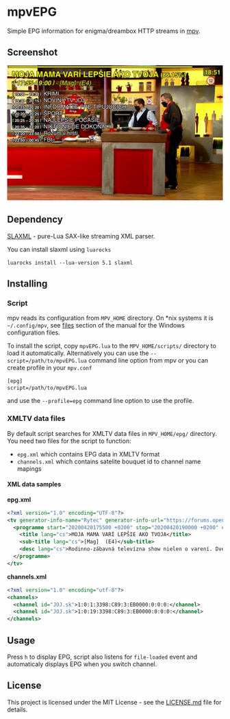 # mpvEPG

Simple EPG information for enigma/dreambox HTTP streams in [mpv](https://mpv.io).

## Screenshot

![mpvEPG sample screenshot](screenshot.jpg)

## Dependency

[SLAXML](https://github.com/Phrogz/SLAXML) - pure-Lua SAX-like streaming XML parser.

You can install slaxml using `luarocks`

```
luarocks install --lua-version 5.1 slaxml
```

## Installing

### Script
mpv reads its configuration from `MPV_HOME` directory. On *nix systems it is
`~/.config/mpv`, see [files](https://mpv.io/manual/stable/#files) section of
the manual for the Windows configuration files.

To install the script, copy `mpvEPG.lua` to the `MPV_HOME/scripts/` directory to load it automatically. Alternatively you can use the `--script=/path/to/mpvEPG.lua` command line option from mpv or you can create profile in your `mpv.conf`

```
[epg]
script=/path/to/mpvEPG.lua
```
and use the `--profile=epg` command line option to use the profile.

### XMLTV data files
By default script searches for XMLTV data files in `MPV_HOME/epg/` directory. You need two files for the script to function:

- `epg.xml` which contains EPG data in XMLTV format
- `channels.xml` which contains satelite bouquet id to channel name mapings

#### XML data samples
**epg.xml**

```xml
<?xml version="1.0" encoding="UTF-8"?>
<tv generator-info-name="Rytec" generator-info-url="https://forums.openpli.org">
  <programme start="20200420175500 +0200" stop="20200420190000 +0200" channel="JOJ.sk">
    <title lang="cs">MOJA MAMA VARÍ LEPŠIE AKO TVOJA</title>
    <sub-title lang="cs">[Mag]  (E4)</sub-title>
    <desc lang="cs">Rodinno-zábavná televízna show nielen o varení. Dve súperiace rodiny si navzájom skrížia varešky a bojujú svojimi "naj receptami", ktoré musia uvariť deti za pomoci svojej mamy či otca.</desc>
  </programme>
</tv>
```
**channels.xml**

```xml
<?xml version="1.0" encoding="utf-8"?>
<channels>
  <channel id="JOJ.sk">1:0:1:3398:C89:3:EB0000:0:0:0:</channel>
  <channel id="JOJ.sk">1:0:19:3398:C89:3:EB0000:0:0:0:</channel>
</channels>
```


## Usage
Press `h` to display EPG, script also listens for `file-loaded` event and automaticaly displays EPG when you switch channel.

## License

This project is licensed under the MIT License - see the [LICENSE.md](LICENSE.md) file for details.